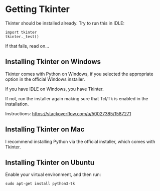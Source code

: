 # Getting Tkinter

Tkinter should be installed already. Try to run this in IDLE:

```
import tkinter
tkinter._test()
```

If that fails, read on...

## Installing Tkinter on Windows

Tkinter comes with Python on Windows, if you selected the appropriate option in the official Windows installer.

If you have IDLE on Windows, you have Tkinter.

If not, run the installer again making sure that Tcl/Tk is enabled in the installation.

Instructions: https://stackoverflow.com/a/50027385/1587271

## Installing Tkinter on Mac

I recommend installing Python via the official installer, which comes with Tkinter.

## Installing Tkinter on Ubuntu

Enable your virtual environment, and then run:

```
sudo apt-get install python3-tk
```